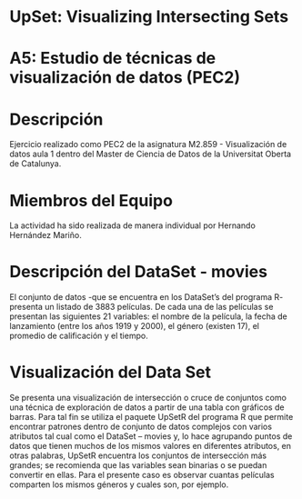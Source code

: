 # UpSet: Visualizing Intersecting Sets

# A5: Estudio de técnicas de visualización de datos (PEC2)

# Descripción 

Ejercicio realizado como PEC2 de la asignatura M2.859 - Visualización de datos aula 1 dentro del Master de Ciencia de Datos de la Universitat Oberta de Catalunya.

# Miembros del Equipo 

La actividad ha sido realizada de manera individual por Hernando Hernández Mariño.

# Descripción del DataSet - movies

El conjunto de datos -que se encuentra en los DataSet’s del programa R- presenta un listado de 3883 películas. De cada una de las películas se presentan las siguientes 21 variables: el nombre de la película, la fecha de lanzamiento (entre los años 1919 y 2000), el género (existen 17), el promedio de calificación y el tiempo.

# Visualización del Data Set

Se presenta una visualización de intersección o cruce de conjuntos como una técnica de exploración de datos a partir de una tabla con gráficos de barras. Para tal fin se utiliza el paquete UpSetR del programa R que permite encontrar patrones dentro de conjunto de datos complejos con varios atributos tal cual como el DataSet – movies y, lo hace agrupando puntos de datos que tienen muchos de los mismos valores en diferentes atributos, en otras palabras, UpSetR encuentra los conjuntos de intersección más grandes; se recomienda que las variables sean binarias o se puedan convertir en ellas. Para el presente caso es observar cuantas películas comparten los mismos géneros y cuales son, por ejemplo.
